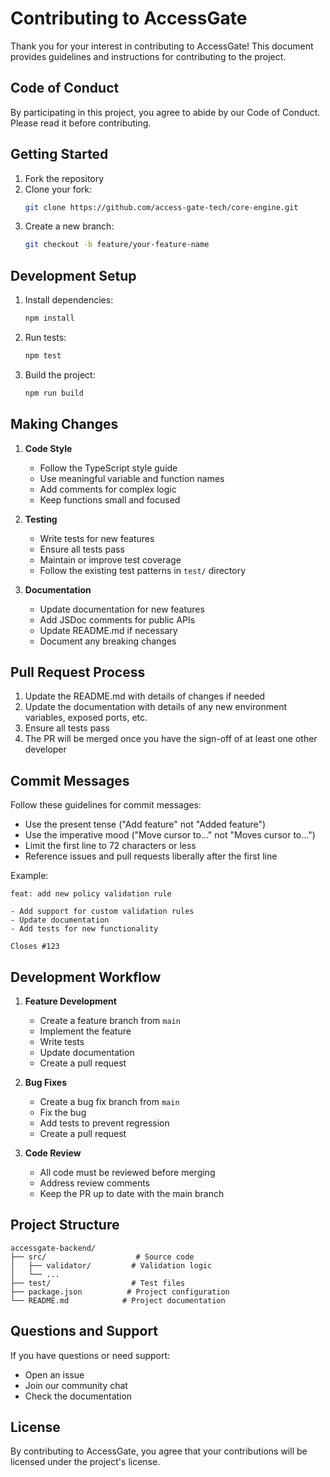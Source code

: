 # Contributing to AccessGate

Thank you for your interest in contributing to AccessGate! This document provides guidelines and instructions for contributing to the project.

## Code of Conduct

By participating in this project, you agree to abide by our Code of Conduct. Please read it before contributing.

## Getting Started

1. Fork the repository
2. Clone your fork:
   ```bash
   git clone https://github.com/access-gate-tech/core-engine.git
   ```
3. Create a new branch:
   ```bash
   git checkout -b feature/your-feature-name
   ```

## Development Setup

1. Install dependencies:

   ```bash
   npm install
   ```

2. Run tests:

   ```bash
   npm test
   ```

3. Build the project:
   ```bash
   npm run build
   ```

## Making Changes

1. **Code Style**

   - Follow the TypeScript style guide
   - Use meaningful variable and function names
   - Add comments for complex logic
   - Keep functions small and focused

2. **Testing**

   - Write tests for new features
   - Ensure all tests pass
   - Maintain or improve test coverage
   - Follow the existing test patterns in `test/` directory

3. **Documentation**
   - Update documentation for new features
   - Add JSDoc comments for public APIs
   - Update README.md if necessary
   - Document any breaking changes

## Pull Request Process

1. Update the README.md with details of changes if needed
2. Update the documentation with details of any new environment variables, exposed ports, etc.
3. Ensure all tests pass
4. The PR will be merged once you have the sign-off of at least one other developer

## Commit Messages

Follow these guidelines for commit messages:

- Use the present tense ("Add feature" not "Added feature")
- Use the imperative mood ("Move cursor to..." not "Moves cursor to...")
- Limit the first line to 72 characters or less
- Reference issues and pull requests liberally after the first line

Example:

```
feat: add new policy validation rule

- Add support for custom validation rules
- Update documentation
- Add tests for new functionality

Closes #123
```

## Development Workflow

1. **Feature Development**

   - Create a feature branch from `main`
   - Implement the feature
   - Write tests
   - Update documentation
   - Create a pull request

2. **Bug Fixes**

   - Create a bug fix branch from `main`
   - Fix the bug
   - Add tests to prevent regression
   - Create a pull request

3. **Code Review**
   - All code must be reviewed before merging
   - Address review comments
   - Keep the PR up to date with the main branch

## Project Structure

```
accessgate-backend/
├── src/                    # Source code
│   ├── validator/         # Validation logic
│   └── ...
├── test/                  # Test files
├── package.json          # Project configuration
└── README.md            # Project documentation
```

## Questions and Support

If you have questions or need support:

- Open an issue
- Join our community chat
- Check the documentation

## License

By contributing to AccessGate, you agree that your contributions will be licensed under the project's license.
